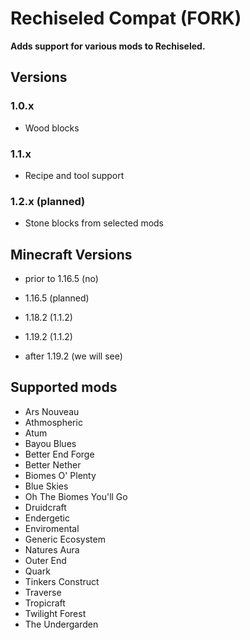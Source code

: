 # Rechiseled Compat (FORK)

**Adds support for various mods to Rechiseled.**

## Versions

### 1.0.x
- Wood blocks

### 1.1.x
- Recipe and tool support

### 1.2.x (planned)
- Stone blocks from selected mods

## Minecraft Versions

* prior to 1.16.5 (no)

* 1.16.5 (planned)

* 1.18.2 (1.1.2)

* 1.19.2 (1.1.2)

* after 1.19.2 (we will see)

## Supported mods
- Ars Nouveau
- Athmospheric
- Atum
- Bayou Blues
- Better End Forge
- Better Nether
- Biomes O' Plenty
- Blue Skies
- Oh The Biomes You'll Go
- Druidcraft
- Endergetic
- Enviromental
- Generic Ecosystem
- Natures Aura
- Outer End
- Quark
- Tinkers Construct
- Traverse
- Tropicraft
- Twilight Forest
- The Undergarden
